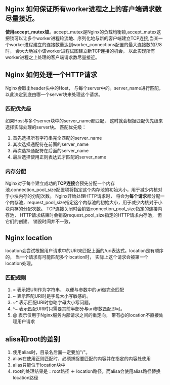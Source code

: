 ## Nginx 如何保证所有worker进程之上的客户端请求数尽量接近。
**使用accept_mutex锁**。accept_mutex是Nginx的负载均衡锁,accept_mutex这把锁可以让多个worker进程轮流地、序列化地与新的客户端建立TCP连接,当某一个worker进程建立的连接数量达到worker_connections配置的最大连接数的7/8时， 会大大地减小该worker进程试图建立新TCP连接的机会， 以此实现所有worker进程之上处理的客户端请求数尽量接近。


## Nginx 如何处理一个HTTP请求
Nginx会取出header头中的Host， 与每个server中的。server_name进行匹配， 以此决定到底由哪一个server块来处理这个请求。

### 匹配优先级
如果Host与多个server块中的server_name都匹配， 这时就会根据匹配优先级来选择实际处理的server块。
匹配优先级：
1. 首先选择所有字符串完全匹配的server_name
2. 其次选择通配符在前面的server_name
3. 再次选择通配符在后面的server_name
4. 最后选择使用正则表达式才匹配的server_name

### 内存分配
Nginx对于每个建立成功的**TCP连接**会预先分配一个内存池.connection_pool_size配置项将指定这个内存池的初始大小，用于减少内核对于小块内存的分配次数。 
Nginx开始处理HTTP请求时， 将会为**每个请求**都分配一个内存池，request_pool_size指定这个内存池的初始大小，用于减少内核对于小块内存的分配次数。 
TCP连接关闭时会销毁connection_pool_size指定的连接内存池， HTTP请求结束时会销毁request_pool_size指定的HTTP请求内存池， 但它们的创建、 销毁时间并不一致， 



## Nginx location
location会尝试根据用户请求中的URI来匹配上面的/uri表达式。location是有顺序的， 当一个请求有可能匹配多个location时， 实际上这个请求会被第一个location处理。

### 匹配规则
1. = 表示把URI作为字符串， 以便与参数中的uri做完全匹配
2. ~ 表示匹配URI时是字母大小写敏感的。
3. ~* 表示匹配URI时忽略字母大小写问题。
4. ^~ 表示匹配URI时只需要其前半部分与uri参数匹配即可。
5. @ 表示仅用于Nginx服务内部请求之间的重定向， 带有@的location不直接处理用户请求


## alisa和root的差别
1. 使用alias时，目录名后面一定要加"/"。
2. alias在使用正则匹配时，必须捕捉要匹配的内容并在指定的内容处使用
3. alias只能位于location块中
4. root的处理结果是：root路径 ＋ location路径，而alisa会使用alias路径替换location路径
